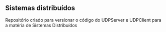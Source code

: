 ## Sistemas distribuídos
Repositório criado para versionar o código do UDPServer e UDPClient para a matéria de Sistemas Distribuídos